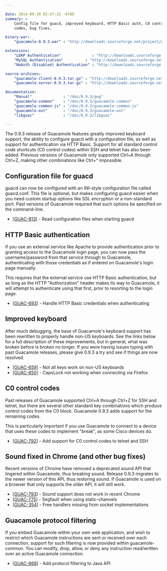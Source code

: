 ```yaml
---

date: 2014-09-30 02:47:15 -0700
summary: >
    Config file for guacd, improved keyboard, HTTP Basic auth, C0 control
    codes, bug fixes.

binary-war:
    "guacamole-0.9.3.war" : "http://downloads.sourceforge.net/project/guacamole/current/binary/guacamole-0.9.3.war"

extensions:
    "LDAP Authentication"              : "http://downloads.sourceforge.net/project/guacamole/current/extensions/guacamole-auth-ldap-0.9.3.tar.gz"
    "MySQL Authentication"          : "http://downloads.sourceforge.net/project/guacamole/current/extensions/guacamole-auth-mysql-0.9.3.tar.gz"
    "NoAuth (Disabled) Authentication" : "http://downloads.sourceforge.net/project/guacamole/current/extensions/guacamole-auth-noauth-0.9.3.tar.gz"

source-archives:
    "guacamole-client-0.9.3.tar.gz" : "http://downloads.sourceforge.net/project/guacamole/current/source/guacamole-client-0.9.3.tar.gz"
    "guacamole-server-0.9.3.tar.gz" : "http://downloads.sourceforge.net/project/guacamole/current/source/guacamole-server-0.9.3.tar.gz"

documentation:
    "Manual"              : "/doc/0.9.3/gug"
    "guacamole-common"    : "/doc/0.9.3/guacamole-common"
    "guacamole-common-js" : "/doc/0.9.3/guacamole-common-js"
    "guacamole-ext"       : "/doc/0.9.3/guacamole-ext"
    "libguac"             : "/doc/0.9.3/libguac"

---
```


The 0.9.3 release of Guacamole features greatly improved keyboard support, the ability to configure guacd with a configuration file, as well as support for authentication via HTTP Basic. Support for all standard control code shortcuts (C0 control codes) within SSH and telnet has also been added. Previous versions of Guacamole only supported Ctrl+A through Ctrl+Z, making other combinations like Ctrl+^ impossible.

Configuration file for guacd
--------------------------------------

guacd can now be configured with an INI-style configuration file called guacd.conf. This file is optional, but makes configuring guacd easier when you need custom startup options like SSL encryption or a non-standard port. Past versions of Guacamole required that such options be specified on the command-line.

* [<a href='https://glyptodon.org/jira/browse/GUAC-813'>GUAC-813</a>] - Read configuration files when starting guacd

HTTP Basic authentication
---------------------------------------

If you use an external service like Apache to provide authentication prior to granting access to the Guacamole login page, you can now pass the username/password from that service through to Guacamole, authenticating with those credentials as if entered on Guacamole's login page manually.

This requires that the external service use HTTP Basic authentication, but as long as the HTTP "Authorization" header makes its way to Guacamole, it will attempt to authenticate using that first, prior to resorting to the login page.

* [<a href='https://glyptodon.org/jira/browse/GUAC-693'>GUAC-693</a>] - Handle HTTP Basic credentials when authenticating

Improved keyboard
---------------------------

After much debugging, the base of Guacamole's keyboard support has been rewritten to properly handle non-US keyboards. See the links below for a full description of these improvements, but in general, what was broken before is broken no longer. If you were having issues typing with past Guacamole releases, please give 0.9.3 a try and see if things are now resolved.

* [<a href='https://glyptodon.org/jira/browse/GUAC-659'>GUAC-659</a>] - Not all keys work on non-US keyboards
* [<a href='https://glyptodon.org/jira/browse/GUAC-850'>GUAC-850</a>] - CapsLock not working when connecting via Firefox

C0 control codes
-------------------------

Past releases of Guacamole supported Ctrl+A through Ctrl+Z for SSH and telnet, but there are several other standard key combinations which produce control codes from the C0 block. Guacamole 0.9.3 adds support for the remaining codes.

This is particularly important if you use Guacamole to connect to a device that uses these codes to implement "break", as some Cisco devices do.

* [<a href='https://glyptodon.org/jira/browse/GUAC-792'>GUAC-792</a>] - Add support for C0 control codes to telnet and SSH

Sound fixed in Chrome (and other bug fixes)
---------------------------------------------------------------

Recent versions of Chrome have removed a deprecated sound API that lingered within Guacamole, thus breaking sound. Release 0.9.3 migrates to the newer version of this API, thus restoring sound. If Guacamole is used on a browser that only supports the older API, it will still work.

* [<a href='https://glyptodon.org/jira/browse/GUAC-793'>GUAC-793</a>] - Sound support does not work in recent Chrome
* [<a href='https://glyptodon.org/jira/browse/GUAC-775'>GUAC-775</a>] - Segfault when using static-channels
* [<a href='https://glyptodon.org/jira/browse/GUAC-354'>GUAC-354</a>] - Free handlers missing from socket implementations

Guacamole protocol filtering
----------------------------------------

If you embed Guacamole within your own web application, and wish to restrict which Guacamole instructions are sent or received over each connection, support for such filtering is now provided within guacamole-common. You can modify, drop, allow, or deny any instruction read/written over an active Guacamole connection.

* [<a href='https://glyptodon.org/jira/browse/GUAC-868'>GUAC-868</a>] - Add protocol filtering to Java API

